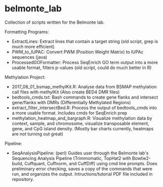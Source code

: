 # belmonte_lab

Collection of scripts written for the Belmonte lab.

Formatting Programs:
- ExtractLines: Extract lines that contain a target string (old script, grep is much more efficient)
- PWM_to_IUPAC: Convert PWM (Position Weight Matrix) to IUPAc sequences (java)
- ProcessedGOFormatter: Process SeqEnrich GO term output into a more usable format, filters p-values (old script, could do much better in R)

Methylation Project:
- 2017_08_01_bsmap_methylKit.R: Analyse data from BSMAP methylation call files with methylKit (Also create BED4 DMR files)
- bedtools_cmds.txt: Bash commands to create gene flanks and intersect gene/flanks with DMRs (Differentially Methylated Regions)
- extract_filter_intersectBed.R: Process the output of bedtools_cmds into a more usable format. Includes cmds for SeqEnrich prep
- methylation_heatmap_and_bargraph.R: Visualize methylation data by context, sample, and chromosome, visualize transposable element, gene, and CpG island density. (Mostly bar charts currently, heatmaps are not turning out great)

Pipeline: 
- SeqAnalysisPipeline: (perl) Guides user through the Belmonte lab's Sequencing Analysis Pipeline (Trimmomatic, TopHat2 with Bowtie2-build, Cuffquant, Cuffnorm, and CuffDiff) using cmd line prompts. Does preliminary error checking, saves a copy of the commands that were run, and organizes the output. Intructions/tutorial PDF file included in repository.
